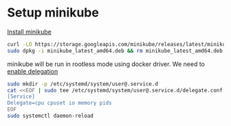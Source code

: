 # Setup minikube

[Install minikube](https://minikube.sigs.k8s.io/docs/start/)

```sh
curl -LO https://storage.googleapis.com/minikube/releases/latest/minikube_latest_amd64.deb
sudo dpkg -i minikube_latest_amd64.deb && rm minikube_latest_amd64.deb
```

minikube will be run in rootless mode using docker driver. We need to [enable delegation](https://github.com/kubernetes/minikube/issues/14871#issuecomment-1232505089)

```sh
sudo mkdir -p /etc/systemd/system/user@.service.d
cat <<EOF | sudo tee /etc/systemd/system/user@.service.d/delegate.conf
[Service]
Delegate=cpu cpuset io memory pids
EOF
sudo systemctl daemon-reload
```
